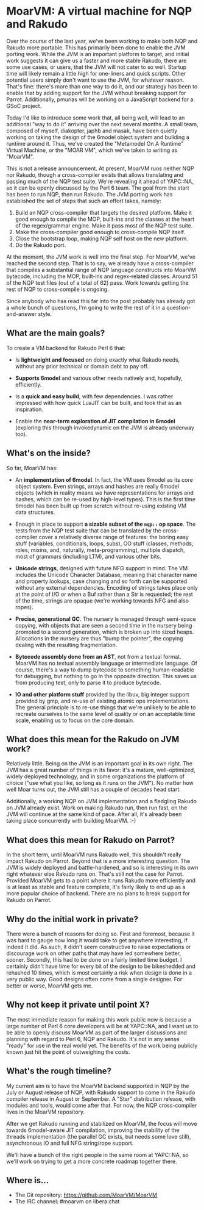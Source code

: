 # MoarVM: A virtual machine for NQP and Rakudo

Over the course of the last year, we've been working to make both NQP and
Rakudo more portable. This has primarily been done to enable the JVM porting
work. While the JVM is an important platform to target, and initial work
suggests it can give us a faster and more stable Rakudo, there are some use
cases, or users, that the JVM will not cater to so well. Startup time will
likely remain a little high for one-liners and quick scripts. Other potential
users simply don't want to use the JVM, for whatever reason. That's fine:
there's more than one way to do it, and our strategy has been to enable that by
adding support for the JVM without breaking support for Parrot. Additionally,
pmurias will be working on a JavaScript backend for a GSoC project.

Today I'd like to introduce some work that, all being well, will lead to an
additional "way to do it" arriving over the next several months. A small team,
composed of myself, diakopter, japhb and masak, have been quietly working on
taking the design of the 6model object system and building a runtime around it.
Thus, we've created the "Metamodel On A Runtime" Virtual Machine, or the "MOAR
VM", which we've taken to writing as "MoarVM".

This is not a release announcement. At present, MoarVM runs neither NQP nor
Rakudo, though a cross-compiler exists that allows translating and passing
much of the NQP test suite. We're revealing it ahead of YAPC::NA, so it can be
openly discussed by the Perl 6 team. The goal from the start has been to run
NQP, then run Rakudo. The JVM porting work has established the set of steps
that such an effort takes, namely:

1. Build an NQP cross-compiler that targets the desired platform. Make it good
   enough to compile the MOP, built-ins and the classes at the heart of the
   regex/grammar engine. Make it pass most of the NQP test suite.
2. Make the cross-compiler good enough to cross-compile NQP itself.
3. Close the bootstrap loop, making NQP self host on the new platform.
4. Do the Rakudo port.

At the moment, the JVM work is well into the final step. For MoarVM, we've
reached the second step. That is to say, we already have a cross-compiler that
compiles a substantial range of NQP language constructs into MoarVM bytecode,
including the MOP, built-ins and regex-related classes. Around 51 of the NQP
test files (out of a total of 62) pass. Work towards getting the rest of NQP
to cross-compile is ongoing.

Since anybody who has read this far into the post probably has already got a
whole bunch of questions, I'm going to write the rest of it in a
question-and-answer style.

## What are the main goals?

To create a VM backend for Rakudo Perl 6 that:

* Is **lightweight and focused** on doing exactly what Rakudo needs, without any
  prior technical or domain debt to pay off.

* **Supports 6model** and various other needs natively and, hopefully, efficiently.

* Is a **quick and easy build**, with few dependencies. I was rather impressed
  with how quick LuaJIT can be built, and took that as an inspiration.

* Enable the **near-term exploration of JIT compilation in 6model** (exploring
  this through invokedynamic on the JVM is already underway too).

## What's on the inside?

So far, MoarVM has:

* An **implementation of 6model**. In fact, the VM uses 6model as its core object
  system. Even strings, arrays and hashes are really 6model objects (which in
  reality means we have representations for arrays and hashes, which can be
  re-used by high-level types). This is the first time 6model has been built
  up from scratch without re-using existing VM data structures.

* Enough in place to support **a sizable subset of the `nqp::` op space**. The tests
  from the NQP test suite that can be translated by the cross-compiler cover a
  relatively diverse range of features: the boring easy stuff (variables,
  conditionals, loops, subs), OO stuff (classes, methods, roles, mixins, and,
  naturally, meta-programming), multiple dispatch, most of grammars (including
  LTM), and various other bits.

* **Unicode strings**, designed with future NFG support in mind. The VM includes
  the Unicode Character Database, meaning that character name and property
  lookups, case changing and so forth can be supported without any external
  dependencies. Encoding of strings takes place only at the point of I/O or
  when a Buf rather than a Str is requested; the rest of the time, strings
  are opaque (we're working towards NFG and also ropes).

* **Precise, generational GC**. The nursery is managed through semi-space copying,
  with objects that are seen a second time in the nursery being promoted to a
  second generation, which is broken up into sized heaps. Allocations in the
  nursery are thus "bump the pointer", the copying dealing with the resulting
  fragmentation.

* **Bytecode assembly done from an AST**, not from a textual format. MoarVM has
  no textual assembly language or intermediate language. Of course, there's
  a way to dump bytecode to something human-readable for debugging, but nothing
  to go in the opposite direction. This saves us from producing text, only to
  parse it to produce bytecode.

* **IO and other platform stuff** provided by the libuv, big integer
  support provided by gmp, and re-use of existing atomic ops implementations.
  The general principle is to re-use things that we're unlikely to be able to
  recreate ourselves to the same level of quality or on an acceptable time
  scale, enabling us to focus on the core domain.

## What does this mean for the Rakudo on JVM work?

Relatively little. Being on the JVM is an important goal in its own right. The
JVM has a great number of things in its favor: it's a mature, well-optimized,
widely deployed technology, and in some organizations the platform of choice
("use what you like, so long as it runs on the JVM"). No matter how well Moar
turns out, the JVM still has a couple of decades head start.

Additionally, a working NQP on JVM implementation and a fledgling Rakudo on
JVM already exist. Work on making Rakudo run, then run fast, on the JVM will
continue at the same kind of pace. After all, it's already been taking place
concurrently with building MoarVM. :-)

## What does this mean for Rakudo on Parrot?

In the short term, until MoarVM runs Rakudo well, this shouldn't really impact
Rakudo on Parrot. Beyond that is a more interesting question. The JVM is widely
deployed and battle-hardened, and so is interesting in its own right whatever
else Rakudo runs on. That's still not the case for Parrot. Provided MoarVM gets
to a point where it runs Rakudo more efficiently and is at least as stable and
feature complete, it's fairly likely to end up as a more popular choice of
backend. There are no plans to break support for Rakudo on Parrot.

## Why do the initial work in private?

There were a bunch of reasons for doing so. First and foremost, because it was
hard to gauge how long it would take to get anywhere interesting, if indeed it
did. As such, it didn't seem constructive to raise expectations or discourage
work on other paths that may have led somewhere better, sooner. Secondly, this
had to be done on a fairly limited time budget. I certainly didn't have time
for every bit of the design to be bikeshedded and rehashed 10 times, which is
most certainly a risk when design is done in a very public way. Good designs
often come from a single designer. For better or worse, MoarVM gets me.

## Why not keep it private until point X?

The most immediate reason for making this work public now is because a large
number of Perl 6 core developers will be at YAPC::NA, and I want us to be
able to openly discuss MoarVM as part of the larger discussions and planning
with regard to Perl 6, NQP and Rakudo. It's not in any sense "ready" for use
in the real world yet. The benefits of the work being publicly known just hit
the point of outweighing the costs.

## What's the rough timeline?

My current aim is to have the MoarVM backend supported in NQP by the July or
August release of NQP, with Rakudo support to come in the Rakudo compiler
release in August or September. A "Star" distribution release, with modules
and tools, would come after that. For now, the NQP cross-compiler lives in
the MoarVM repository.

After we get Rakudo running and stabilized on MoarVM, the focus will move
towards 6model-aware JIT compilation, improving the stability of the threads
implementation (the parallel GC exists, but needs some love still), asynchronous
IO and full NFG string/rope support.

We'll have a bunch of the right people in the same room at YAPC::NA, so we'll
work on trying to get a more concrete roadmap together there.

## Where is...

* The Git repository: https://github.com/MoarVM/MoarVM
* The IRC channel: #moarvm on libera.chat

